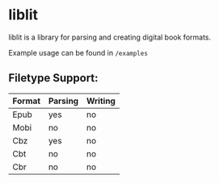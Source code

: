 # liblit

liblit is a library for parsing and creating digital book formats.

Example usage can be found in ``/examples``

## Filetype Support:

Format | Parsing | Writing
-------|---------|--------
Epub   | yes     | no
Mobi   | no      | no
Cbz    | yes     | no
Cbt    | no      | no
Cbr    | no      | no

